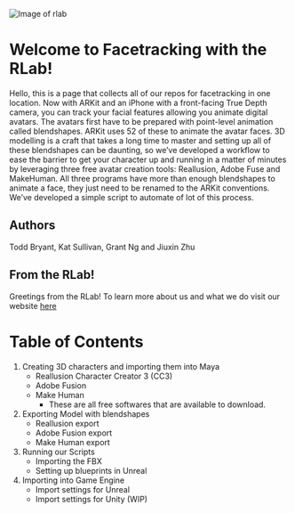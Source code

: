 ![Image of rlab](https://i.ibb.co/3zsstG6/Group-3.png)

# Welcome to Facetracking with the RLab!

Hello, this is a page that collects all of our repos for facetracking in one location. Now with ARKit and an iPhone with a front-facing True Depth camera, you can track your facial features allowing you animate digital avatars. The avatars first have to be prepared with point-level animation called blendshapes.  ARKit uses 52 of these to animate the avatar faces.  3D modelling is a craft that takes a long time to master and setting up all of these blendshapes can be daunting, so we’ve developed a workflow to ease the barrier to get your character up and running in a matter of minutes by leveraging three free avatar creation tools: Reallusion, Adobe Fuse and MakeHuman. All three programs have more than enough blendshapes to animate a face, they just need to be renamed to the ARKit conventions. We’ve developed a simple script to automate of lot of this process.

## Authors

Todd Bryant, Kat Sullivan, Grant Ng and Jiuxin Zhu

## From the RLab!
Greetings from the RLab! To learn more about us and what we do visit our website [here](https://www.rlab.nyc/)

# Table of Contents
1. Creating 3D characters and importing them into Maya
   - Reallusion Character Creator 3 (CC3)
   - Adobe Fusion
   - Make Human
	 - These are all free softwares that are available to download. 
2. Exporting Model with blendshapes
   - Reallusion export
   - Adobe Fusion export
   - Make Human export
3. Running our Scripts
   - Importing the FBX
   - Setting up blueprints in Unreal
4. Importing into Game Engine
   - Import settings for Unreal
   - Import settings for Unity (WIP)
